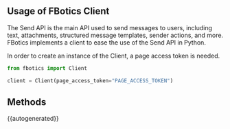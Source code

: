 ## Usage of FBotics Client

The Send API is the main API used to send messages to users, including text, attachments, structured message templates, sender actions, and more. FBotics implements a client to ease the use of the Send API in Python.

In order to create an instance of the Client, a page access token is needed. 

```python
from fbotics import Client

client = Client(page_access_token="PAGE_ACCESS_TOKEN")
```

## Methods

{{autogenerated}}
